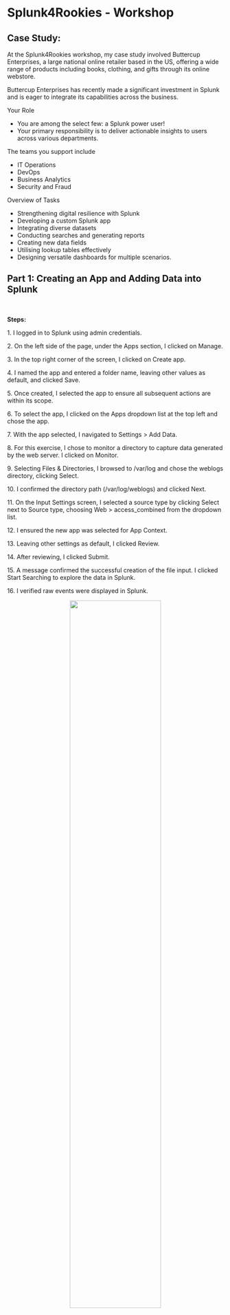<h1>Splunk4Rookies - Workshop</h1>

 </h2>

<h2>Case Study: </h2>
At the Splunk4Rookies workshop, my case study involved Buttercup Enterprises, a large national online retailer based in the US, offering a wide range of products including books, clothing, and gifts through its online webstore.

Buttercup Enterprises has recently made a significant investment in Splunk and is eager to integrate its capabilities across the business.

Your Role

- You are among the select few: a Splunk power user!
- Your primary responsibility is to deliver actionable insights to users across various departments.

The teams you support include

- IT Operations
- DevOps
- Business Analytics
- Security and Fraud

Overview of Tasks

- Strengthening digital resilience with Splunk
- Developing a custom Splunk app
- Integrating diverse datasets
- Conducting searches and generating reports
- Creating new data fields
- Utilising lookup tables effectively
- Designing versatile dashboards for multiple scenarios. <br />


<h2>Part 1: Creating an App and Adding Data into Splunk</h2>
<br />

<b>Steps:</b> 

<p>1. I logged in to Splunk using admin credentials.</p>
<p>2. On the left side of the page, under the Apps section, I clicked on Manage.</p>
<p>3. In the top right corner of the screen, I clicked on Create app.</p>
<p>4. I named the app and entered a folder name, leaving other values as default, and clicked Save.</p>
<p>5. Once created, I selected the app to ensure all subsequent actions are within its scope.</p>
<p>6. To select the app, I clicked on the Apps dropdown list at the top left and chose the app.</p>
<p>7. With the app selected, I navigated to Settings > Add Data.</p>
<p>8. For this exercise, I chose to monitor a directory to capture data generated by the web server. I clicked on Monitor.</p>
<p>9. Selecting Files & Directories, I browsed to /var/log and chose the weblogs directory, clicking Select.</p>
<p>10. I confirmed the directory path (/var/log/weblogs) and clicked Next.</p>
<p>11. On the Input Settings screen, I selected a source type by clicking Select next to Source type, choosing Web > access_combined from the dropdown list.</p>
<p>12. I ensured the new app was selected for App Context.</p>
<p>13. Leaving other settings as default, I clicked Review.</p>
<p>14. After reviewing, I clicked Submit.</p>
<p>15. A message confirmed the successful creation of the file input. I clicked Start Searching to explore the data in Splunk.</p>
<p>16. I verified raw events were displayed in Splunk.</p>


<p align="center">
<img src="https://imgur.com/qUYX1xJ.png" height="65%" width="65%" alt=""/>
</p>

<br />


<b>Exploring my Data</b> 
<p>In this exercise, I explored basic Splunk searches using the Search section of my new app.</p>

<p>In the Splunk environment:</p>

 
<p>•503 purchase searches for events containing the status code "503" and the word "purchase".</p>

<p align="center">
<img src="https://imgur.com/qUYX1xJ.png" height="65%" width="65%" alt=""/>
</p>


<p>•503 pur searches for events containing the status code "503" and the fragment "pur"..</p>

<p align="center">
<img src="https://imgur.com/qUYX1xJ.png" height="65%" width="65%" alt=""/>
</p>


<p>Difference: 503 purchase finds events with the full word "purchase," while 503 pur finds events with any word starting with "pur," like "purchase," "purchased," or "purchasing"..</p>
</p>

<br />


<h2>Part 2: IT Operations team: Investigate successful vs unsuccessful web server requests over time
</h2>
<br />

<b>Description:
The IT Operations team at Buttercup Enterprises currently lacks visibility into website failures.</b> 

<b>Steps:</b> 

<p>1. Selecting my app from the Apps dropdown, I clicked Search on the app menu bar.</p>

<p>2. I searched the main index for web server events over the last 60 minutes: `index=main sourcetype=access_combined`.</p>

<p>3. I located the status field, clicked it, and selected Top values by time.</p>
<p>4. Splunk populated my search: `index=main sourcetype=access_combined | timechart count by status limit=10`.</p>
<p>5. Changing the visualisation to a Column Chart on the Visualisation tab.</p>
<p>6. Clicking Format, I went to the General tab and set the Stack Mode to 'stacked'. I adjusted formatting as necessary.</p>
<p>7. I saved the chart to a new dashboard via Save As > New Dashboard.</p>
<p>8. Naming the dashboard appropriately (e.g., 'Buttercup Enterprises') and adding a description if needed.</p>
<p>9. Using Dashboard Studio with Absolute layout mode.</p>
<p>10. I titled the panel appropriately (e.g., 'IT Ops - Web Server Status Codes Over Time').</p>
<p>11. Clicking Save to Dashboard, then View Dashboard.</p>

<p align="center">
<img src="https://imgur.com/qUYX1xJ.png" height="65%" width="65%" alt=""/>
</p>




<h2>Part 3 – DevOps team: Show the most common customer operating systems and which web browsers are experiencing the most failures
</h2>
<br />

<b>Description:
In this exercise, I extracted a new field from events using Splunk’s field extractor wizard.
</b> 

<p>Custom field extractions are useful in various scenarios, such as: </p> 

<p>•When I have custom data and Splunk did not recognize/extract a particular field that I need.</p> 

<p>•When I need to extract a specific part of an event to search/report on that value.</p> 

<b>Extract a New Field</b> 

<b>Steps:</b> 

<p>1. Click Search if the search bar isn't displayed.</p>

<p>2. Search for web server events from the last 60 minutes: `index=main sourcetype=access_combined`.</p>

<p>3. Click the arrow (>) next to an event timestamp to expand it.</p>
<p>4. Click the Event Actions dropdown and select Extract Fields.</p>
<p>5. Choose Regular Expression and click Next.</p>
<p>6. In the sample event, find and highlight the platform (operating system) info in the useragent string.</p>
<p>7. Name the new field "platform" (use all lowercase).</p>
<p>8. Click Add Extraction, then click Next.</p>
<p>9. Click Next again to reach the Save screen, then click Finish.</p>
<p>10. On the Success page, click Explore the fields I just created in Search.</p>
<p>11. Splunk will show search results for the last 24 hours. Scroll down to see your new field listed on the left. </p>

<p align="center">
<img src="https://imgur.com/qUYX1xJ.png" height="65%" width="65%" alt=""/>
</p>


























<p align="center">
<img src="https://imgur.com/rgJdbVI.png" height="65%" width="65%" alt=""/>
</p>

<br />
<p>Through these exercises, I've improved data visibility and operational insights within Splunk for Buttercup Enterprises, enhancing decision-making across departments with custom apps, tailored dashboards, and targeted data visualisations.</p>


<h2>Languages Used</h2>

- <b>SPL (Search Processing Language): </b> Used extensively for querying and analysing data within Splunk. 
- <b>Regular Expressions (RegEx): </b> Employed for field extraction and pattern matching in data processing.

<h2>Tools and Environments Used </h2>

- <b>Splunk Enterprise: </b> Deployed as the primary platform for data collection, indexing, and analysis.
- <b>Dashboards and Visualizations with Simple XML: </b> Utilised for creating custom dashboards with visualisations such as Column Charts, Bar Charts, Area Charts, Single Value displays, and Cluster Maps.
- <b>Global Time Picker: </b> Integrated across dashboards to ensure unified time-based analysis and monitoring.
- <b>Custom Background Images: </b> Added to dashboards for visual enhancement and brand representation.

